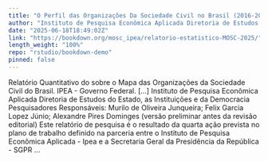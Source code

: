 ```yaml
---
title: "O Perfil das Organizações Da Sociedade Civil no Brasil (2016-2025)"
author: "Instituto de Pesquisa Econômica Aplicada Diretoria de Estudos do Estado, as Instituições e da Democracia Pesquisadores Responsáveis: Murilo de Oliveira Junqueira; Felix Garcia Lopez Júnio; Alexandre Pires Dominges (versão preliminar antes da revisão editorial)"
date: "2025-06-18T18:49:02Z"
link: "https://bookdown.org/mosc_ipea/relatorio-estatistico-MOSC-2025/"
length_weight: "100%"
repo: "rstudio/bookdown-demo"
pinned: false
---
```


Relatório Quantitativo do sobre o Mapa das Organizações da Sociedade Civil do Brasil. IPEA - Governo Federal. [...] Instituto de Pesquisa Econômica Aplicada Diretoria de Estudos do Estado, as Instituições e da Democracia Pesquisadores Responsáveis: Murilo de Oliveira Junqueira; Felix Garcia Lopez Júnio; Alexandre Pires Dominges (versão preliminar antes da revisão editorial) Este relatório de pesquisa é o resultado da quarta ação prevista no plano de trabalho definido na parceria entre o Instituto de Pesquisa Econômica Aplicada - Ipea e a Secretaria Geral da Presidência da República - SGPR ...
